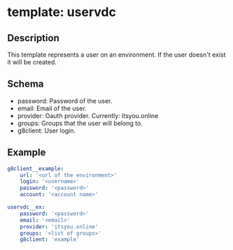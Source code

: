 # template: uservdc

## Description

This template represents a user on an environment. If the user doesn't exist it will be created.

## Schema

- password: Password of the user.
- email: Email of the user.
- provider: Oauth provider. Currently: itsyou.online
- groups: Groups that the user will belong to.
- g8client: User login.

## Example

```yaml
g8client__example:
    url: '<url of the environment>'
    login: '<username>'
    password: '<password>'
    account: '<account name>'

uservdc__ex:
    password: '<password>'
    email: '<email>'
    provider: 'itsyou.online'
    groups: '<list of groups>'
    g8client: 'example'
```
